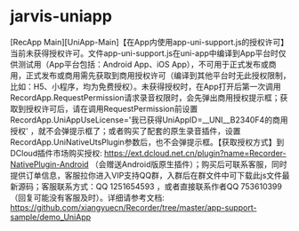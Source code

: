 # jarvis-uniapp

[RecApp Main][UniApp-Main]【在App内使用app-uni-support.js的授权许可】当前未获得授权许可。文件app-uni-support.js在uni-app中编译到App平台时仅供测试用（App平台包括：Android App、iOS App），不可用于正式发布或商用，正式发布或商用需先获取到商用授权许可（编译到其他平台时无此授权限制，比如：H5、小程序，均为免费授权）。未获得授权时，在App打开后第一次调用RecordApp.RequestPermission请求录音权限时，会先弹出商用授权提示框；获取到授权许可后，请在调用RequestPermission前设置 RecordApp.UniAppUseLicense='我已获得UniAppID=__UNI__B2340F4的商用授权' ，就不会弹提示框了；或者购买了配套的原生录音插件，设置RecordApp.UniNativeUtsPlugin参数后，也不会弹提示框。【获取授权方式】到DCloud插件市场购买授权: https://ext.dcloud.net.cn/plugin?name=Recorder-NativePlugin-Android （会赠送Android版原生插件）；购买后可联系客服，同时提供订单信息，客服拉你进入VIP支持QQ群，入群后在群文件中可下载此js文件最新源码；客服联系方式：QQ 1251654593 ，或者直接联系作者QQ 753610399 （回复可能没有客服及时）。详细请参考文档: https://github.com/xiangyuecn/Recorder/tree/master/app-support-sample/demo_UniApp